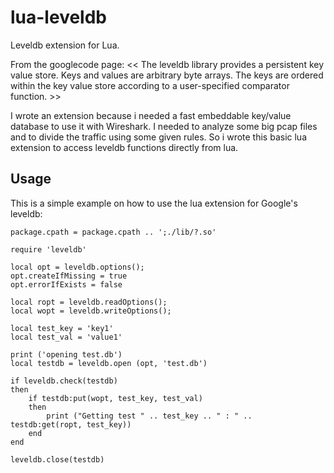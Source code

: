 lua-leveldb
===========

Leveldb extension for Lua.

From the googlecode page:
<< The leveldb library provides a persistent key value store. Keys and values are arbitrary byte arrays.
The keys are ordered within the key value store according to a user-specified comparator function. >>

I wrote an extension because i needed a fast embeddable key/value database to use it with Wireshark.
I needed to analyze some big pcap files and to divide the traffic using some given rules. So i wrote
this basic lua extension to access leveldb functions directly from lua.

Usage
-----
This is a simple example on how to use the lua extension for Google's leveldb:

	package.cpath = package.cpath .. ';./lib/?.so'

	require 'leveldb'

	local opt = leveldb.options();
	opt.createIfMissing = true
	opt.errorIfExists = false

	local ropt = leveldb.readOptions();
	local wopt = leveldb.writeOptions();

	local test_key = 'key1'
	local test_val = 'value1'

	print ('opening test.db')
	local testdb = leveldb.open (opt, 'test.db')

	if leveldb.check(testdb)
	then
		if testdb:put(wopt, test_key, test_val)
		then
			print ("Getting test " .. test_key .. " : " .. testdb:get(ropt, test_key))
		end
	end

	leveldb.close(testdb)